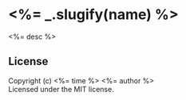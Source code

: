 <%= _.slugify(name) %>
===========

<%= desc %>

## License

Copyright (c) <%= time %> <%= author %>  
Licensed under the MIT license.